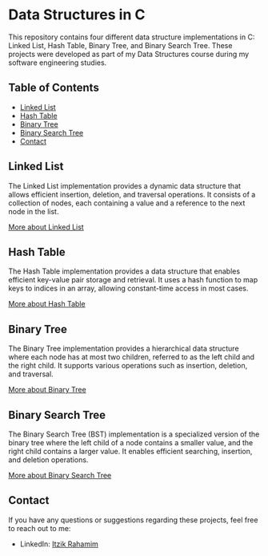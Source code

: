 # Data Structures in C

This repository contains four different data structure implementations in C: Linked List, Hash Table, Binary Tree, and Binary Search Tree. These projects were developed as part of my Data Structures course during my software engineering studies.

## Table of Contents
- [Linked List](#linked-list)
- [Hash Table](#hash-table)
- [Binary Tree](#binary-tree)
- [Binary Search Tree](#binary-search-tree)
- [Contact](#contact)

## Linked List
The Linked List implementation provides a dynamic data structure that allows efficient insertion, deletion, and traversal operations. It consists of a collection of nodes, each containing a value and a reference to the next node in the list.

[More about Linked List](./LinkedList/README.md)

## Hash Table
The Hash Table implementation provides a data structure that enables efficient key-value pair storage and retrieval. It uses a hash function to map keys to indices in an array, allowing constant-time access in most cases.

[More about Hash Table](./hash-table/README.md)

## Binary Tree
The Binary Tree implementation provides a hierarchical data structure where each node has at most two children, referred to as the left child and the right child. It supports various operations such as insertion, deletion, and traversal.

[More about Binary Tree](./binary-tree/README.md)

## Binary Search Tree
The Binary Search Tree (BST) implementation is a specialized version of the binary tree where the left child of a node contains a smaller value, and the right child contains a larger value. It enables efficient searching, insertion, and deletion operations.

[More about Binary Search Tree](./binary-search-tree/README.md)

## Contact
If you have any questions or suggestions regarding these projects, feel free to reach out to me:

- LinkedIn: [Itzik Rahamim](https://www.linkedin.com/in/itzik-rahamim-developer)

